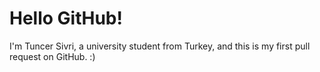 # Hello GitHub!

I'm Tuncer Sivri, a university student from Turkey, and this is my first pull request on GitHub. :)
